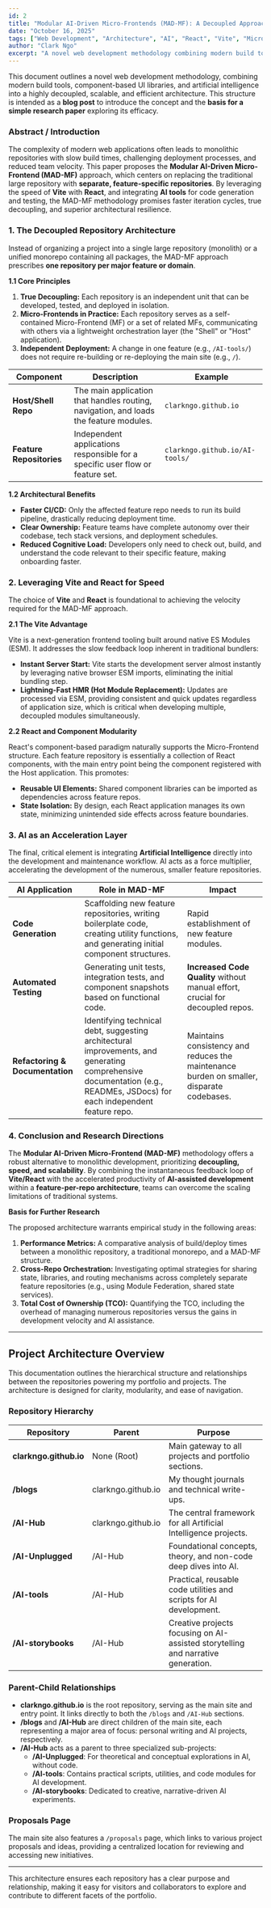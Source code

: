 ```yaml
---
id: 2
title: "Modular AI-Driven Micro-Frontends (MAD-MF): A Decoupled Approach to Modern Web Development"
date: "October 16, 2025"
tags: ["Web Development", "Architecture", "AI", "React", "Vite", "Micro-Frontends"]
author: "Clark Ngo"
excerpt: "A novel web development methodology combining modern build tools, component-based UI libraries, and artificial intelligence into a highly decoupled, scalable, and efficient architecture."
---
```


This document outlines a novel web development methodology, combining modern build tools, component-based UI libraries, and artificial intelligence into a highly decoupled, scalable, and efficient architecture. This structure is intended as a **blog post** to introduce the concept and the **basis for a simple research paper** exploring its efficacy.

### Abstract / Introduction

The complexity of modern web applications often leads to monolithic repositories with slow build times, challenging deployment processes, and reduced team velocity. This paper proposes the **Modular AI-Driven Micro-Frontend (MAD-MF)** approach, which centers on replacing the traditional large repository with **separate, feature-specific repositories**. By leveraging the speed of **Vite** with **React**, and integrating **AI tools** for code generation and testing, the MAD-MF methodology promises faster iteration cycles, true decoupling, and superior architectural resilience.

### 1. The Decoupled Repository Architecture

Instead of organizing a project into a single large repository (monolith) or a unified monorepo containing all packages, the MAD-MF approach prescribes **one repository per major feature or domain**.

**1.1 Core Principles**

1. **True Decoupling:** Each repository is an independent unit that can be developed, tested, and deployed in isolation.
2. **Micro-Frontends in Practice:** Each repository serves as a self-contained Micro-Frontend (MF) or a set of related MFs, communicating with others via a lightweight orchestration layer (the "Shell" or "Host" application).
3. **Independent Deployment:** A change in one feature (e.g., `/AI-tools/`) does not require re-building or re-deploying the main site (e.g., `/`).

| Component | Description | Example |
|-----------|-------------|---------|
| **Host/Shell Repo** | The main application that handles routing, navigation, and loads the feature modules. | `clarkngo.github.io` |
| **Feature Repositories** | Independent applications responsible for a specific user flow or feature set. | `clarkngo.github.io/AI-tools/` |

**1.2 Architectural Benefits**

- **Faster CI/CD:** Only the affected feature repo needs to run its build pipeline, drastically reducing deployment time.
- **Clear Ownership:** Feature teams have complete autonomy over their codebase, tech stack versions, and deployment schedules.
- **Reduced Cognitive Load:** Developers only need to check out, build, and understand the code relevant to their specific feature, making onboarding faster.

### 2. Leveraging Vite and React for Speed

The choice of **Vite** and **React** is foundational to achieving the velocity required for the MAD-MF approach.

**2.1 The Vite Advantage**

Vite is a next-generation frontend tooling built around native ES Modules (ESM). It addresses the slow feedback loop inherent in traditional bundlers:

- **Instant Server Start:** Vite starts the development server almost instantly by leveraging native browser ESM imports, eliminating the initial bundling step.
- **Lightning-Fast HMR (Hot Module Replacement):** Updates are processed via ESM, providing consistent and quick updates regardless of application size, which is critical when developing multiple, decoupled modules simultaneously.

**2.2 React and Component Modularity**

React's component-based paradigm naturally supports the Micro-Frontend structure. Each feature repository is essentially a collection of React components, with the main entry point being the component registered with the Host application. This promotes:

- **Reusable UI Elements:** Shared component libraries can be imported as dependencies across feature repos.
- **State Isolation:** By design, each React application manages its own state, minimizing unintended side effects across feature boundaries.

### 3. AI as an Acceleration Layer

The final, critical element is integrating **Artificial Intelligence** directly into the development and maintenance workflow. AI acts as a force multiplier, accelerating the development of the numerous, smaller feature repositories.

| AI Application | Role in MAD-MF | Impact |
|----------------|----------------|---------|
| **Code Generation** | Scaffolding new feature repositories, writing boilerplate code, creating utility functions, and generating initial component structures. | Rapid establishment of new feature modules. |
| **Automated Testing** | Generating unit tests, integration tests, and component snapshots based on functional code. | **Increased Code Quality** without manual effort, crucial for decoupled repos. |
| **Refactoring & Documentation** | Identifying technical debt, suggesting architectural improvements, and generating comprehensive documentation (e.g., READMEs, JSDocs) for each independent feature repo. | Maintains consistency and reduces the maintenance burden on smaller, disparate codebases. |

### 4. Conclusion and Research Directions

The **Modular AI-Driven Micro-Frontend (MAD-MF)** methodology offers a robust alternative to monolithic development, prioritizing **decoupling, speed, and scalability**. By combining the instantaneous feedback loop of **Vite/React** with the accelerated productivity of **AI-assisted development** within a **feature-per-repo architecture**, teams can overcome the scaling limitations of traditional systems.

**Basis for Further Research**

The proposed architecture warrants empirical study in the following areas:

1. **Performance Metrics:** A comparative analysis of build/deploy times between a monolithic repository, a traditional monorepo, and a MAD-MF structure.
2. **Cross-Repo Orchestration:** Investigating optimal strategies for sharing state, libraries, and routing mechanisms across completely separate feature repositories (e.g., using Module Federation, shared state services).
3. **Total Cost of Ownership (TCO):** Quantifying the TCO, including the overhead of managing numerous repositories versus the gains in development velocity and AI assistance.

---

## Project Architecture Overview

This documentation outlines the hierarchical structure and relationships between the repositories powering my portfolio and projects. The architecture is designed for clarity, modularity, and ease of navigation.

### Repository Hierarchy

| Repository                | Parent                | Purpose                                                                                  |
|---------------------------|-----------------------|------------------------------------------------------------------------------------------|
| **clarkngo.github.io**    | None (Root)           | Main gateway to all projects and portfolio sections.                                     |
| **/blogs**                | clarkngo.github.io    | My thought journals and technical write-ups.                                             |
| **/AI-Hub**               | clarkngo.github.io    | The central framework for all Artificial Intelligence projects.                          |
| **/AI-Unplugged**         | /AI-Hub               | Foundational concepts, theory, and non-code deep dives into AI.                          |
| **/AI-tools**             | /AI-Hub               | Practical, reusable code utilities and scripts for AI development.                       |
| **/AI-storybooks**        | /AI-Hub               | Creative projects focusing on AI-assisted storytelling and narrative generation.          |

### Parent-Child Relationships

- **clarkngo.github.io** is the root repository, serving as the main site and entry point. It links directly to both the `/blogs` and `/AI-Hub` sections.
- **/blogs** and **/AI-Hub** are direct children of the main site, each representing a major area of focus: personal writing and AI projects, respectively.
- **/AI-Hub** acts as a parent to three specialized sub-projects:
  - **/AI-Unplugged**: For theoretical and conceptual explorations in AI, without code.
  - **/AI-tools**: Contains practical scripts, utilities, and code modules for AI development.
  - **/AI-storybooks**: Dedicated to creative, narrative-driven AI experiments.

### Proposals Page

The main site also features a `/proposals` page, which links to various project proposals and ideas, providing a centralized location for reviewing and accessing new initiatives.

---

This architecture ensures each repository has a clear purpose and relationship, making it easy for visitors and collaborators to explore and contribute to different facets of the portfolio.
